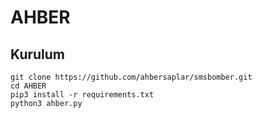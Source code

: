 # AHBER




<h2>Kurulum</h2>

```console
git clone https://github.com/ahbersaplar/smsbomber.git
cd AHBER
pip3 install -r requirements.txt
python3 ahber.py
```


